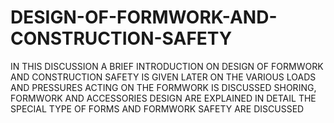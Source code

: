 # DESIGN-OF-FORMWORK-AND-CONSTRUCTION-SAFETY
IN THIS DISCUSSION A BRIEF INTRODUCTION ON DESIGN OF FORMWORK AND CONSTRUCTION SAFETY IS GIVEN
LATER ON THE VARIOUS LOADS AND PRESSURES ACTING ON THE FORMWORK IS DISCUSSED
SHORING, FORMWORK AND ACCESSORIES DESIGN ARE EXPLAINED IN DETAIL
THE SPECIAL TYPE OF FORMS AND FORMWORK SAFETY ARE DISCUSSED
